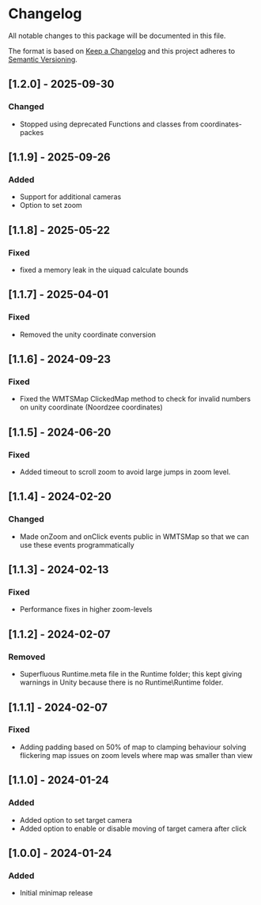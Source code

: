 # Changelog

All notable changes to this package will be documented in this file.

The format is based on [Keep a Changelog](http://keepachangelog.com/en/1.0.0/)
and this project adheres to [Semantic Versioning](http://semver.org/spec/v2.0.0.html).

## [1.2.0] - 2025-09-30

### Changed

- Stopped using deprecated Functions and classes from coordinates-packes

## [1.1.9] - 2025-09-26

### Added
- Support for additional cameras
- Option to set zoom

## [1.1.8] - 2025-05-22

### Fixed

- fixed a memory leak in the uiquad calculate bounds

## [1.1.7] - 2025-04-01

### Fixed

- Removed the unity coordinate conversion

## [1.1.6] - 2024-09-23

### Fixed

- Fixed the WMTSMap ClickedMap method to check for invalid numbers on unity coordinate (Noordzee coordinates)

## [1.1.5] - 2024-06-20

### Fixed

- Added timeout to scroll zoom to avoid large jumps in zoom level.


## [1.1.4] - 2024-02-20

### Changed

- Made onZoom and onClick events public in WMTSMap so that we can use these events programmatically

## [1.1.3] - 2024-02-13

### Fixed

- Performance fixes in higher zoom-levels

## [1.1.2] - 2024-02-07

### Removed

- Superfluous Runtime.meta file in the Runtime folder; this kept giving warnings in Unity because 
  there is no Runtime\Runtime folder.

## [1.1.1] - 2024-02-07

### Fixed

- Adding padding based on 50% of map to clamping behaviour solving flickering map issues on zoom levels where map was smaller than view

## [1.1.0] - 2024-01-24

### Added

- Added option to set target camera
- Added option to enable or disable moving of target camera after click

## [1.0.0] - 2024-01-24

### Added

- Initial minimap release